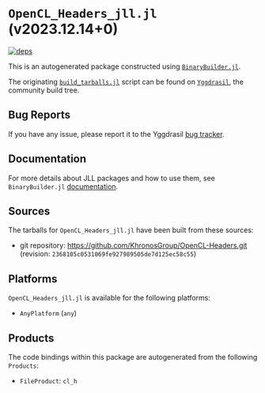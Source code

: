 # `OpenCL_Headers_jll.jl` (v2023.12.14+0)

[![deps](https://juliahub.com/docs/OpenCL_Headers_jll/deps.svg)](https://juliahub.com/ui/Packages/OpenCL_Headers_jll/2g6RV?page=2)

This is an autogenerated package constructed using [`BinaryBuilder.jl`](https://github.com/JuliaPackaging/BinaryBuilder.jl).

The originating [`build_tarballs.jl`](https://github.com/JuliaPackaging/Yggdrasil/blob/26dc8770564f82c581b3cb07a1694d8ad06a23ea/O/OpenCL_Headers/build_tarballs.jl) script can be found on [`Yggdrasil`](https://github.com/JuliaPackaging/Yggdrasil/), the community build tree.

## Bug Reports

If you have any issue, please report it to the Yggdrasil [bug tracker](https://github.com/JuliaPackaging/Yggdrasil/issues).

## Documentation

For more details about JLL packages and how to use them, see `BinaryBuilder.jl` [documentation](https://docs.binarybuilder.org/stable/jll/).

## Sources

The tarballs for `OpenCL_Headers_jll.jl` have been built from these sources:

* git repository: https://github.com/KhronosGroup/OpenCL-Headers.git (revision: `2368105c0531069fe927989505de7d125ec58c55`)

## Platforms

`OpenCL_Headers_jll.jl` is available for the following platforms:

* `AnyPlatform` (`any`)

## Products

The code bindings within this package are autogenerated from the following `Products`:

* `FileProduct`: `cl_h`
